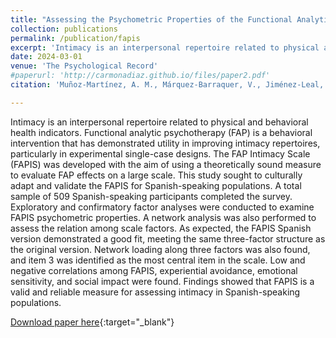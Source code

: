 ```yaml
---
title: "Assessing the Psychometric Properties of the Functional Analytic Psychotherapy Intimacy Scale (FAPIS) in a Spanish-Speaking Population"
collection: publications
permalink: /publication/fapis
excerpt: 'Intimacy is an interpersonal repertoire related to physical and behavioral health indicators. Functional analytic psychotherapy (FAP) is a behavioral intervention that has demonstrated utility in improving intimacy repertoires, particularly in experimental single-case designs. The FAP Intimacy Scale (FAPIS) was developed with the aim of using a theoretically sound measure to evaluate FAP effects on a large scale. This study sought to culturally adapt and validate the FAPIS for Spanish-speaking populations. A total sample of 509 Spanish-speaking participants completed the survey. Exploratory and confirmatory factor analyses were conducted to examine FAPIS psychometric properties. A network analysis was also performed to assess the relation among scale factors.  As expected, the FAPIS Spanish version demonstrated a good fit, meeting the same three-factor structure as the original version. Network loading along three factors was also found, and item 3 was identified as the most central item in the scale. Low and negative correlations among FAPIS, experiential avoidance, emotional sensitivity, and social impact were found. Findings showed that FAPIS is a valid and reliable measure for assessing intimacy in Spanish-speaking populations.'
date: 2024-03-01
venue: 'The Psychological Record'
#paperurl: 'http://carmonadiaz.github.io/files/paper2.pdf'
citation: 'Muñoz-Martínez, A. M., Márquez-Barraquer, V., Jiménez-Leal, W., Carmona-Díaz, G. M., & Acuña-Rojas, D. (2024). Assessing the Psychometric Properties of the Functional Analytic Psychotherapy Intimacy Scale (FAPIS) in a Spanish-Speaking Population. The Psychological Record, 1-11.'

---
```


Intimacy is an interpersonal repertoire related to physical and behavioral health indicators. Functional analytic psychotherapy (FAP) is a behavioral intervention that has demonstrated utility in improving intimacy repertoires, particularly in experimental single-case designs. The FAP Intimacy Scale (FAPIS) was developed with the aim of using a theoretically sound measure to evaluate FAP effects on a large scale. This study sought to culturally adapt and validate the FAPIS for Spanish-speaking populations. A total sample of 509 Spanish-speaking participants completed the survey. Exploratory and confirmatory factor analyses were conducted to examine FAPIS psychometric properties. A network analysis was also performed to assess the relation among scale factors.  As expected, the FAPIS Spanish version demonstrated a good fit, meeting the same three-factor structure as the original version. Network loading along three factors was also found, and item 3 was identified as the most central item in the scale. Low and negative correlations among FAPIS, experiential avoidance, emotional sensitivity, and social impact were found. Findings showed that FAPIS is a valid and reliable measure for assessing intimacy in Spanish-speaking populations.

[Download paper here](https://link.springer.com/article/10.1007/s40732-024-00595-z){:target="_blank"}
